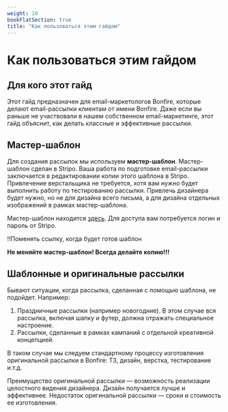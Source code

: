 ```yaml
---
weight: 10
bookFlatSection: true
title: "Как пользоваться этим гайдом"
---
```

# Как пользоваться этим гайдом

## Для кого этот гайд

Этот гайд предназначен для email-маркетологов Bonfire, которые делают email-рассылки клиентам от имени Bonfire. Даже если вы раньше не участвовали в нашем собственном email-маркетинге, этот гайд объяснит, как делать классные и эффективные рассылки.

## Мастер-шаблон

Для создания рассылок мы используем **мастер-шаблон**. Мастер-шаблон сделан в Stripo. Ваша работа по подготовке email-рассылки заключается в редактировании копии этого шаблона в Stripo. Привлечение верстальщика не требуется, хотя вам нужно будет выполнить работу по тестированию рассылки. Привлечь дизайнера будет нужно, но не для дизайна всего письма, а для дизайна отдельных изображений в рамках мастер-шаблона. 

Мастер-шаблон находится [здесь](https://my.stripo.email/cabinet/#/template-editor/?emailId=4474142&projectId=3722&type=EMAIL&templateProjectId=470969). Для доступа вам потребуется логин и пароль от Stripo. 

!!Поменять ссылку, когда будет готов шаблон

**Не меняйте мастер-шаблон! Всегда делайте копию!!!**

## Шаблонные и оригинальные рассылки

Бывают ситуации, когда рассылка, сделанная с помощью шаблона, не подойдет. Например:

1. Праздничные рассылки (например новогодние). В этом случае вся рассылка, включая шапку и футер, должна отражать специальное настроение.
2. Рассылки, сделанные в рамках кампаний с отдельной креативной концепцией. 

В таком случае мы следуем стандартному процессу изготовления оригинальной рассылки в Bonfire: ТЗ, дизайн, верстка, тестирование и.т.д.

Преимущество оригинальной рассылки &#x2014; возможность реализации целостного видения дизайнера. Дизайн получается лучше и эффективнее. Недостаток оригинальной рассылки &#x2014; сроки и стоимость ее изготовления.


